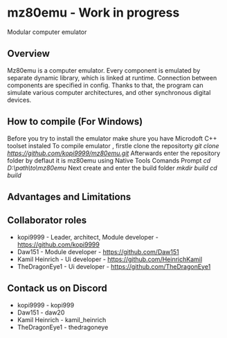 # mz80emu - Work in progress

Modular computer emulator


## Overview

Mz80emu is a computer emulator. Every component is emulated by separate dynamic library, which is linked at runtime. Connection between components are specified in config. Thanks to that, the program can simulate various computer architectures, and other synchronous digital devices.

## How to compile (For Windows)
Before you try to install the emulator make shure you have Microdoft C++ toolset instaled
To compile emulator , firstle clone the repositorty
*git clone https://github.com/kopi9999/mz80emu.git*
Afterwards enter the repository folder by deflaut it is mz80emu using Native Tools Comands Prompt
*cd D:\path\to\mz80emu*
Next create and enter the build folder
*mkdir build*
*cd build*


## Advantages and Limitations




## Collaborator roles

- kopi9999 - Leader, architect, Module developer - https://github.com/kopi9999
- Daw151 - Module developer - https://github.com/Daw151
- Kamil Heinrich - Ui developer - https://github.com/HeinrichKamil
- TheDragonEye1 - Ui developer - https://github.com/TheDragonEye1

## Contack us on Discord

- kopi9999 - kopi999
- Daw151 - daw20
- Kamil Heinrich - kamil_heinrich
- TheDragonEye1 - thedragoneye